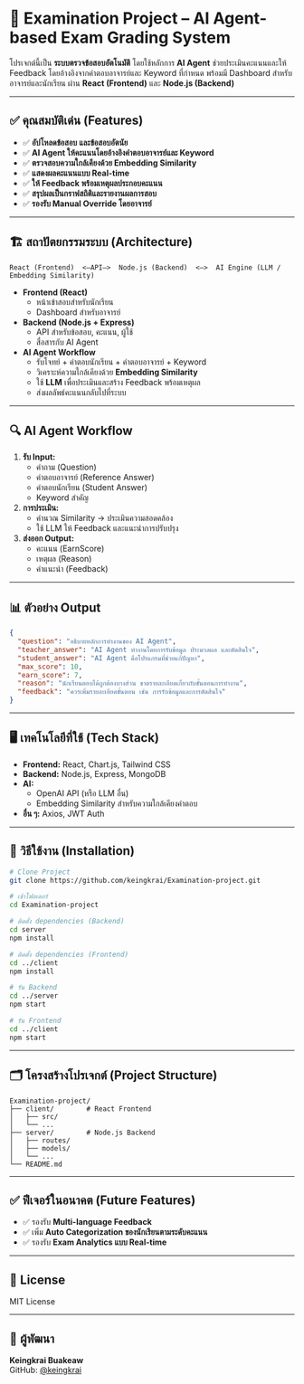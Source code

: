 
# 📝 Examination Project – AI Agent-based Exam Grading System  

โปรเจกต์นี้เป็น **ระบบตรวจข้อสอบอัตโนมัติ** โดยใช้หลักการ **AI Agent** ช่วยประเมินคะแนนและให้ Feedback โดยอ้างอิงจากคำตอบอาจารย์และ Keyword ที่กำหนด พร้อมมี Dashboard สำหรับอาจารย์และนักเรียน ผ่าน **React (Frontend)** และ **Node.js (Backend)**  

---

## ✅ คุณสมบัติเด่น (Features)
- ✅ **อัปโหลดข้อสอบ และข้อสอบอัตนัย**  
- ✅ **AI Agent ให้คะแนนโดยอ้างอิงคำตอบอาจารย์และ Keyword**  
- ✅ **ตรวจสอบความใกล้เคียงด้วย Embedding Similarity**  
- ✅ **แสดงผลคะแนนแบบ Real-time**  
- ✅ **ให้ Feedback พร้อมเหตุผลประกอบคะแนน**  
- ✅ **สรุปผลเป็นกราฟสถิติและรายงานผลการสอบ**  
- ✅ **รองรับ Manual Override โดยอาจารย์**  

---

## 🏗 สถาปัตยกรรมระบบ (Architecture)
```
React (Frontend)  <—API—>  Node.js (Backend)  <—>  AI Engine (LLM / Embedding Similarity)
```

- **Frontend (React)**  
    - หน้าเข้าสอบสำหรับนักเรียน  
    - Dashboard สำหรับอาจารย์  
- **Backend (Node.js + Express)**  
    - API สำหรับข้อสอบ, คะแนน, ผู้ใช้  
    - สื่อสารกับ AI Agent  
- **AI Agent Workflow**  
    - รับโจทย์ + คำตอบนักเรียน + คำตอบอาจารย์ + Keyword  
    - วิเคราะห์ความใกล้เคียงด้วย **Embedding Similarity**  
    - ใช้ **LLM** เพื่อประเมินและสร้าง Feedback พร้อมเหตุผล  
    - ส่งผลลัพธ์คะแนนกลับไปที่ระบบ  

---

## 🔍 AI Agent Workflow
1. **รับ Input:**  
   - คำถาม (Question)  
   - คำตอบอาจารย์ (Reference Answer)  
   - คำตอบนักเรียน (Student Answer)  
   - Keyword สำคัญ  
2. **การประเมิน:**  
   - คำนวณ Similarity → ประเมินความสอดคล้อง  
   - ใช้ LLM ให้ Feedback และแนะนำการปรับปรุง  
3. **ส่งออก Output:**  
   - คะแนน (EarnScore)  
   - เหตุผล (Reason)  
   - คำแนะนำ (Feedback)  

---

## 📊 ตัวอย่าง Output
```json
{
  "question": "อธิบายหลักการทำงานของ AI Agent",
  "teacher_answer": "AI Agent ทำงานโดยการรับข้อมูล ประมวลผล และตัดสินใจ",
  "student_answer": "AI Agent คือโปรแกรมที่ช่วยแก้ปัญหา",
  "max_score": 10,
  "earn_score": 7,
  "reason": "นักเรียนตอบได้ถูกต้องบางส่วน ขาดรายละเอียดเกี่ยวกับขั้นตอนการทำงาน",
  "feedback": "ควรเพิ่มรายละเอียดขั้นตอน เช่น การรับข้อมูลและการตัดสินใจ"
}
```

---

## 🖥 เทคโนโลยีที่ใช้ (Tech Stack)
- **Frontend:** React, Chart.js, Tailwind CSS  
- **Backend:** Node.js, Express, MongoDB  
- **AI:**  
    - OpenAI API (หรือ LLM อื่น)  
    - Embedding Similarity สำหรับความใกล้เคียงคำตอบ  
- **อื่น ๆ:** Axios, JWT Auth  

---

## 🚀 วิธีใช้งาน (Installation)
```bash
# Clone Project
git clone https://github.com/keingkrai/Examination-project.git

# เข้าโฟลเดอร์
cd Examination-project

# ติดตั้ง dependencies (Backend)
cd server
npm install

# ติดตั้ง dependencies (Frontend)
cd ../client
npm install

# รัน Backend
cd ../server
npm start

# รัน Frontend
cd ../client
npm start
```

---

## 🗂 โครงสร้างโปรเจกต์ (Project Structure)
```
Examination-project/
├── client/        # React Frontend
│   ├── src/
│   └── ...
├── server/        # Node.js Backend
│   ├── routes/
│   ├── models/
│   └── ...
└── README.md
```

---

## ✅ ฟีเจอร์ในอนาคต (Future Features)
- ✅ รองรับ **Multi-language Feedback**  
- ✅ เพิ่ม **Auto Categorization ของนักเรียนตามระดับคะแนน**  
- ✅ รองรับ **Exam Analytics แบบ Real-time**  

---

## 📌 License
MIT License

---

## 👤 ผู้พัฒนา
**Keingkrai Buakeaw**  
GitHub: [@keingkrai](https://github.com/keingkrai)  
